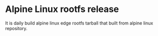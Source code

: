 # Alpine Linux rootfs release
It is daily build alpine linux edge rootfs tarball that built from alpine linux repository.
